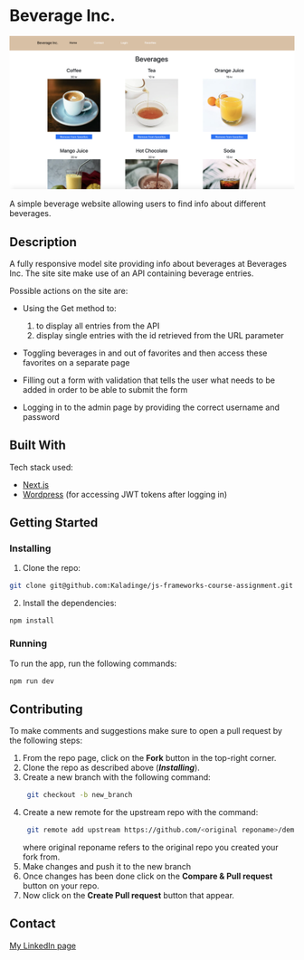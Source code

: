 # Beverage Inc.

![screenshot](/public/images/overview.png)

A simple beverage website allowing users to find info about different beverages.


## Description

A fully responsive model site providing info about beverages at Beverages Inc. The site site make use of an API containing beverage entries.

Possible actions on the site are:
- Using the Get method to:
  1. to display all entries from the API
  2. display single entries with the id retrieved from the URL parameter
  
- Toggling beverages in and out of favorites and then access these favorites on a separate page

- Filling out a form with validation that tells the user what needs to be added in order to be able to submit the form

- Logging in to the admin page by providing the correct username and password


## Built With

Tech stack used:

- [Next.js](https://nextjs.org/)
- [Wordpress](https://wordpress.com/) (for accessing JWT tokens after logging in)


## Getting Started

### Installing

1. Clone the repo:

```bash
git clone git@github.com:Kaladinge/js-frameworks-course-assignment.git
```

2. Install the dependencies:

```
npm install
```

### Running

To run the app, run the following commands:

```bash
npm run dev
```

## Contributing

To make comments and suggestions make sure to open a pull request by the following steps:

1. From the repo page, click on the **Fork** button in the top-right corner.
2. Clone the repo as described above (***Installing***).
3. Create a new branch with the following command:
   ```bash
    git checkout -b new_branch
    ```
4. Create a new remote for the upstream repo with the command:
   ```bash
    git remote add upstream https://github.com/<original reponame>/demo
    ```
    where original reponame refers to the original repo you created your fork from.
5. Make changes and push it to the new branch
6. Once changes has been done click on the **Compare & Pull request** button on your repo.
7. Now click on the **Create Pull request** button that appear. 

## Contact

[My LinkedIn page](www.linkedin.com/in/lars-inge-g-johnsen)
